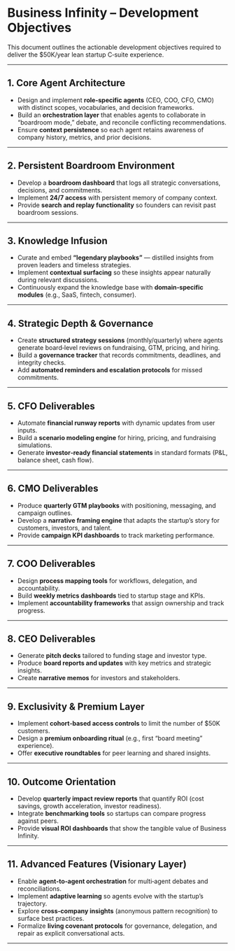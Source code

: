 # Business Infinity – Development Objectives

This document outlines the actionable development objectives required to deliver the $50K/year lean startup C‑suite experience.

---

## 1. Core Agent Architecture
- Design and implement **role‑specific agents** (CEO, COO, CFO, CMO) with distinct scopes, vocabularies, and decision frameworks.  
- Build an **orchestration layer** that enables agents to collaborate in “boardroom mode,” debate, and reconcile conflicting recommendations.  
- Ensure **context persistence** so each agent retains awareness of company history, metrics, and prior decisions.  

---

## 2. Persistent Boardroom Environment
- Develop a **boardroom dashboard** that logs all strategic conversations, decisions, and commitments.  
- Implement **24/7 access** with persistent memory of company context.  
- Provide **search and replay functionality** so founders can revisit past boardroom sessions.  

---

## 3. Knowledge Infusion
- Curate and embed **“legendary playbooks”** — distilled insights from proven leaders and timeless strategies.  
- Implement **contextual surfacing** so these insights appear naturally during relevant discussions.  
- Continuously expand the knowledge base with **domain‑specific modules** (e.g., SaaS, fintech, consumer).  

---

## 4. Strategic Depth & Governance
- Create **structured strategy sessions** (monthly/quarterly) where agents generate board‑level reviews on fundraising, GTM, pricing, and hiring.  
- Build a **governance tracker** that records commitments, deadlines, and integrity checks.  
- Add **automated reminders and escalation protocols** for missed commitments.  

---

## 5. CFO Deliverables
- Automate **financial runway reports** with dynamic updates from user inputs.  
- Build a **scenario modeling engine** for hiring, pricing, and fundraising simulations.  
- Generate **investor‑ready financial statements** in standard formats (P&L, balance sheet, cash flow).  

---

## 6. CMO Deliverables
- Produce **quarterly GTM playbooks** with positioning, messaging, and campaign outlines.  
- Develop a **narrative framing engine** that adapts the startup’s story for customers, investors, and talent.  
- Provide **campaign KPI dashboards** to track marketing performance.  

---

## 7. COO Deliverables
- Design **process mapping tools** for workflows, delegation, and accountability.  
- Build **weekly metrics dashboards** tied to startup stage and KPIs.  
- Implement **accountability frameworks** that assign ownership and track progress.  

---

## 8. CEO Deliverables
- Generate **pitch decks** tailored to funding stage and investor type.  
- Produce **board reports and updates** with key metrics and strategic insights.  
- Create **narrative memos** for investors and stakeholders.  

---

## 9. Exclusivity & Premium Layer
- Implement **cohort‑based access controls** to limit the number of $50K customers.  
- Design a **premium onboarding ritual** (e.g., first “board meeting” experience).  
- Offer **executive roundtables** for peer learning and shared insights.  

---

## 10. Outcome Orientation
- Develop **quarterly impact review reports** that quantify ROI (cost savings, growth acceleration, investor readiness).  
- Integrate **benchmarking tools** so startups can compare progress against peers.  
- Provide **visual ROI dashboards** that show the tangible value of Business Infinity.  

---

## 11. Advanced Features (Visionary Layer)
- Enable **agent‑to‑agent orchestration** for multi‑agent debates and reconciliations.  
- Implement **adaptive learning** so agents evolve with the startup’s trajectory.  
- Explore **cross‑company insights** (anonymous pattern recognition) to surface best practices.  
- Formalize **living covenant protocols** for governance, delegation, and repair as explicit conversational acts.  

---